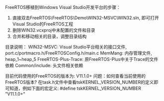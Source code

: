 FreeRTOS移植到Windows Visual Studio开发平台的步骤：
1. 直接双击FreeRTOS\FreeRTOS\Demo\WIN32-MSVC\WIN32.sln, 即可打开Visual Studio的FreeRTOS工程
2. 删除WIN32.vcxproj中未配置的文件和目录
3. 合并和移动相关的目录，调整目录结构

目录说明：
WIN32-MSVC: Visual Studio平台相关的接口文件, port.c/portmacro.h/FreeRTOSConfig.h/main.c
MemMang: 内存管理文件, heap_1~heap_5
FreeRTOS-Plus-Trace: 原FreeRTOS-Plus中关于Trace的文件依赖
Common/include: 头文件相关依赖

目前代码使用的FreeRTOS的版本为: V11.1.0+
问题：如何查看当前使用的FreeRTOS版本?
在task.h文件中查看tskKERNEL_VERSION_NUMBER的定义即可知道，例如下面的宏定义:
#define tskKERNEL_VERSION_NUMBER                      "V11.1.0+"
